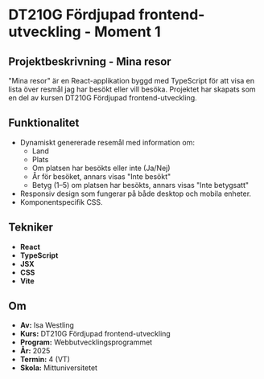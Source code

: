 # DT210G Fördjupad frontend-utveckling - Moment 1

## Projektbeskrivning - Mina resor
"Mina resor" är en React-applikation byggd med TypeScript för att visa en lista över resmål jag har besökt eller vill besöka. Projektet har skapats som en del av kursen DT210G Fördjupad frontend-utveckling.

## Funktionalitet
- Dynamiskt genererade resemål med information om:
  - Land
  - Plats
  - Om platsen har besökts eller inte (Ja/Nej)
  - År för besöket, annars visas "Inte besökt"
  - Betyg (1–5) om platsen har besökts, annars visas "Inte betygsatt"
- Responsiv design som fungerar på både desktop och mobila enheter.
- Komponentspecifik CSS.

## Tekniker
- **React**
- **TypeScript**
- **JSX**
- **CSS**
- **Vite**

## Om
* **Av:** Isa Westling
* **Kurs:** DT210G Fördjupad frontend-utveckling
* **Program:** Webbutvecklingsprogrammet
* **År:** 2025
* **Termin:** 4 (VT)
* **Skola:** Mittuniversitetet